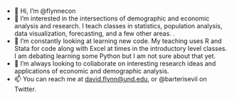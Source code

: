 - 👋 Hi, I’m @flynnecon
- 👀 I’m interested in the intersections of demographic and economic analysis and research. I teach classes in statistics, population analysis, data visualization, forecasting, and a few other areas. . 
- 🌱 I’m constantly looking at learning new code. My teaching uses R and Stata for code along with Excel at times in the introductory level classes. I am debating learning some Python but I am not sure about that yet. 
- 💞️ I’m always looking to collaborate on interesting research ideas and applications of economic and demographic analysis.
- 📫 You can reach me at david.flynn@und.edu, or @barterisevil on Twitter. 

<!---
flynnecon/flynnecon is a ✨ special ✨ repository because its `README.md` (this file) appears on your GitHub profile.
You can click the Preview link to take a look at your changes.
--->
